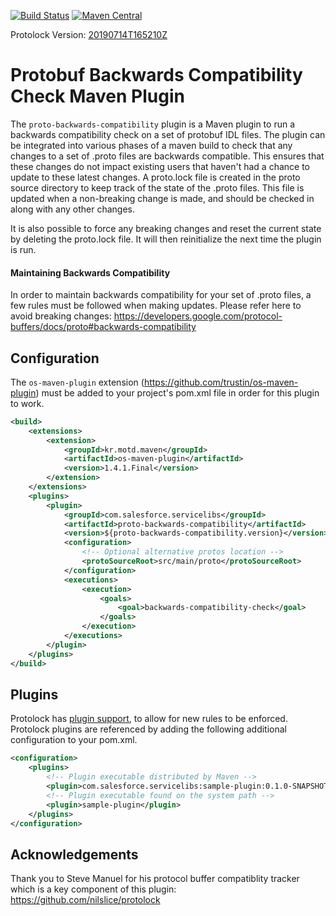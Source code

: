 [![Build Status](https://travis-ci.org/salesforce/proto-backwards-compat-maven-plugin.svg?branch=master)](https://travis-ci.org/salesforce/proto-backwards-compat-maven-plugin) 
[![Maven Central](https://maven-badges.herokuapp.com/maven-central/com.salesforce.servicelibs/proto-backwards-compatibility/badge.svg)](https://maven-badges.herokuapp.com/maven-central/com.salesforce.servicelibs/proto-backwards-compatibility)

Protolock Version: [20190714T165210Z](https://github.com/nilslice/protolock/releases/tag/v0.14.0)

# Protobuf Backwards Compatibility Check Maven Plugin

The <code>proto-backwards-compatibility</code> plugin is a Maven plugin to
run a backwards compatibility check on a set of protobuf IDL files. The plugin
can be integrated into various phases of a maven build to check that any changes to
a set of .proto files are backwards compatible. This ensures that these changes do
not impact existing users that haven't had a chance to update to these latest changes.
A proto.lock file is created in the proto source directory to keep
track of the state of the .proto files. This file is updated when a non-breaking change
is made, and should be checked in along with any other changes.

It is also possible to force any breaking changes and reset the current state
by deleting the proto.lock file. It will then reinitialize the next time the
plugin is run.

#### Maintaining Backwards Compatibility
In order to maintain backwards compatibility for your set of .proto files, a few
rules must be followed when making updates. Please refer here to avoid breaking changes:
https://developers.google.com/protocol-buffers/docs/proto#backwards-compatibility

## Configuration

The <code>os-maven-plugin</code> extension (https://github.com/trustin/os-maven-plugin) 
must be added to your project's pom.xml file in order for this plugin to work.

```xml
<build>
    <extensions>
        <extension>
            <groupId>kr.motd.maven</groupId>
            <artifactId>os-maven-plugin</artifactId>
            <version>1.4.1.Final</version>
        </extension>
    </extensions>
    <plugins>
        <plugin>
            <groupId>com.salesforce.servicelibs</groupId>
            <artifactId>proto-backwards-compatibility</artifactId>
            <version>${proto-backwards-compatibility.version}</version>
            <configuration>
                <!-- Optional alternative protos location -->
                <protoSourceRoot>src/main/proto</protoSourceRoot>
            </configuration>
            <executions>
                <execution>
                    <goals>
                        <goal>backwards-compatibility-check</goal>
                    </goals>
                </execution>
            </executions>
        </plugin>
    </plugins>
</build>
```

## Plugins
Protolock has [plugin support](https://github.com/nilslice/protolock/wiki/Plugins), to allow
for new rules to be enforced. Protolock plugins are referenced by adding the following
additional configuration to your pom.xml.

```xml
<configuration>
    <plugins>
        <!-- Plugin executable distributed by Maven -->
        <plugin>com.salesforce.servicelibs:sample-plugin:0.1.0-SNAPSHOT:exe:osx-x86_64</plugin>
        <!-- Plugin executable found on the system path -->
        <plugin>sample-plugin</plugin>
    </plugins>
</configuration>
```

## Acknowledgements
Thank you to Steve Manuel for his protocol buffer compatiblity tracker which
is a key component of this plugin: https://github.com/nilslice/protolock
